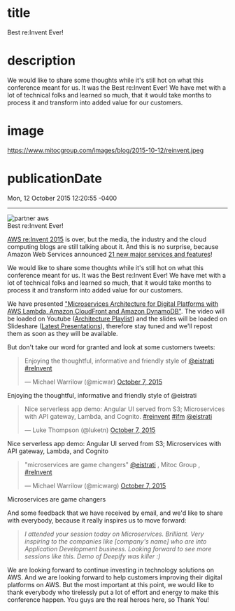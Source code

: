 # title
Best re:Invent Ever!

# description
We would like to share some thoughts while it's still hot on what this conference meant for us. It was the Best re:Invent Ever! We have met with a lot of technical folks and learned so much, that it would take months to process it and transform into added value for our customers.

# image
https://www.mitocgroup.com/images/blog/2015-10-12/reinvent.jpeg

# publicationDate
Mon, 12 October 2015 12:20:55 -0400

---

<div class="padd25px">
    <img src="/images/blog/2015-10-12/reinvent.jpeg" alt="partner aws" />
    <div class="center img-description">Best re:Invent Ever!</div>
</div>

[AWS re:Invent 2015](https://reinvent.awsevents.com/) is over, but the media, the industry and the cloud computing blogs are still talking about it. And this is no surprise, because Amazon Web Services announced [21 new major services and features](https://aws.amazon.com/new/reinvent/)!

We would like to share some thoughts while it's still hot on what this conference meant for us. It was the Best re:Invent Ever! We have met with a lot of technical folks and learned so much, that it would take months to process it and transform into added value for our customers.

We have presented ["Microservices Architecture for Digital Platforms with AWS Lambda, Amazon CloudFront and Amazon DynamoDB"](https://www.portal.reinvent.awsevents.com/connect/sessionDetail.ww?SESSION_ID=1646&tclass=popup). The video will be loaded on Youtube ([Architecture Playlist](https://www.youtube.com/playlist?list=PLhr1KZpdzukdRxs_pGJm-qSy5LayL6W_Y)) and the slides will be loaded on Slideshare ([Latest Presentations](http://www.slideshare.net/AmazonWebServices/presentations)), therefore stay tuned and we'll repost them as soon as they will be available.

But don't take our word for granted and look at some customers tweets:

<blockquote class="twitter-tweet tw-align-center" data-lang="en"><p lang="en" dir="ltr">Enjoying the thoughtful, informative and friendly style of <a href="https://twitter.com/eistrati?ref_src=twsrc%5Etfw">@eistrati</a> <a href="https://twitter.com/hashtag/reInvent?src=hash&amp;ref_src=twsrc%5Etfw">#reInvent</a></p>&mdash; Michael Warrilow (@micwar) <a href="https://twitter.com/micwar/status/651884475396288512?ref_src=twsrc%5Etfw">October 7, 2015</a></blockquote>
<script async src="https://platform.twitter.com/widgets.js" charset="utf-8"></script>
<div class="padd25px">
    <div class="center img-description">Enjoying the thoughtful, informative and friendly style of @eistrati</div>
</div>

<blockquote class="twitter-tweet tw-align-center" data-lang="en"><p lang="en" dir="ltr">Nice serverless app demo: Angular UI served from S3; Microservices with API gateway, Lambda, and Cognito. <a href="https://twitter.com/hashtag/reinvent?src=hash&amp;ref_src=twsrc%5Etfw">#reinvent</a> <a href="https://twitter.com/hashtag/ifm?src=hash&amp;ref_src=twsrc%5Etfw">#ifm</a> <a href="https://twitter.com/eistrati?ref_src=twsrc%5Etfw">@eistrati</a></p>&mdash; Luke Thompson (@luketn) <a href="https://twitter.com/luketn/status/651885406015746048?ref_src=twsrc%5Etfw">October 7, 2015</a></blockquote>
<script async src="https://platform.twitter.com/widgets.js" charset="utf-8"></script>
<div class="padd25px">
    <div class="center img-description">Nice serverless app demo: Angular UI served from S3; Microservices with API gateway, Lambda, and Cognito</div>
</div>

<blockquote class="twitter-tweet tw-align-center" data-lang="en"><p lang="en" dir="ltr">&quot;microservices are game changers&quot; <a href="https://twitter.com/eistrati?ref_src=twsrc%5Etfw">@eistrati</a> , Mitoc Group , <a href="https://twitter.com/hashtag/reInvent?src=hash&amp;ref_src=twsrc%5Etfw">#reInvent</a></p>&mdash; Michael Warrilow (@micwarg) <a href="https://twitter.com/micwarg/status/651886347624579073?ref_src=twsrc%5Etfw">October 7, 2015</a></blockquote>
<script async src="https://platform.twitter.com/widgets.js" charset="utf-8"></script>
<div class="padd25px">
    <div class="center img-description">Microservices are game changers</div>
</div>

And some feedback that we have received by email, and we'd like to share with everybody, because it really inspires us to move forward:

> _I attended your session today on Microservices. Brilliant. Very inspiring to the companies like [company's name] who are into Application Development business. Looking forward to see more sessions like this. Demo of Deepify was killer :)_

We are looking forward to continue investing in technology solutions on AWS. And we are looking forward to help customers improving their digital platforms on AWS. But the most important at this point, we would like to thank everybody who tirelessly put a lot of effort and energy to make this conference happen. You guys are the real heroes here, so Thank You!

